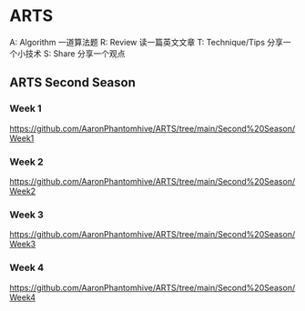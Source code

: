 # ARTS

A: Algorithm 一道算法题
R: Review 读一篇英文文章
T: Technique/Tips 分享一个小技术
S: Share 分享一个观点

## ARTS Second Season

### Week 1

https://github.com/AaronPhantomhive/ARTS/tree/main/Second%20Season/Week1

### Week 2

https://github.com/AaronPhantomhive/ARTS/tree/main/Second%20Season/Week2

### Week 3

https://github.com/AaronPhantomhive/ARTS/tree/main/Second%20Season/Week3

### Week 4

https://github.com/AaronPhantomhive/ARTS/tree/main/Second%20Season/Week4

